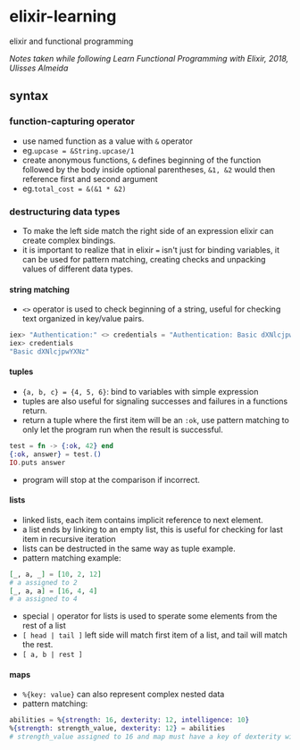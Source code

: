 # elixir-learning
elixir and functional programming

*Notes taken while following Learn Functional Programming with Elixir, 2018, Ulisses Almeida*

## syntax

### function-capturing operator

- use named function as a value with ```&``` operator
- eg.```upcase = &String.upcase/1```
- create anonymous functions, ```&``` defines beginning of the function followed by the body inside optional parentheses, ```&1, &2``` would then reference first and second argument
- eg.```total_cost = &(&1 * &2)```

### destructuring data types

- To make the left side match the right side of an expression elixir can create complex bindings.
- it is important to realize that in elixir ```=``` isn't just for binding variables, it can be used for pattern matching, creating checks and unpacking values of different data types.

#### string matching

- ```<>``` operator is used to check beginning of a string, useful for checking text organized in key/value pairs.

```elixir
iex> "Authentication:" <> credentials = "Authentication: Basic dXNlcjpwYXNz"
iex> credentials
"Basic dXNlcjpwYXNz"
```

#### tuples

- ```{a, b, c} = {4, 5, 6}```: bind to variables with simple expression
- tuples are also useful for signaling successes and failures in a functions return.
- return a tuple where the first item will be an ```:ok```, use pattern matching to only let the program run when the result is successful.

```elixir
test = fn -> {:ok, 42} end
{:ok, answer} = test.()
IO.puts answer
```

- program will stop at the comparison if incorrect.

#### lists

- linked lists, each item contains implicit reference to next element.
- a list ends by linking to an empty list, this is useful for checking for last item in recursive iteration
- lists can be destructed in the same way as tuple example.
- pattern matching example:

```elixir
[_, a, _] = [10, 2, 12]
# a assigned to 2
[_, a, a] = [16, 4, 4]
# a assigned to 4
```

- special ```|``` operator for lists is used to sperate some elements from the rest of a list
- ```[ head | tail ]``` left side will match first item of a list, and tail will match the rest.
- ```[ a, b | rest ]```

#### maps

- ```%{key: value}``` can also represent complex nested data
- pattern matching:

```elixir
abilities = %{strength: 16, dexterity: 12, intelligence: 10}
%{strength: strength_value, dexterity: 12} = abilities
# strength_value assigned to 16 and map must have a key of dexterity with a value of 12
```
